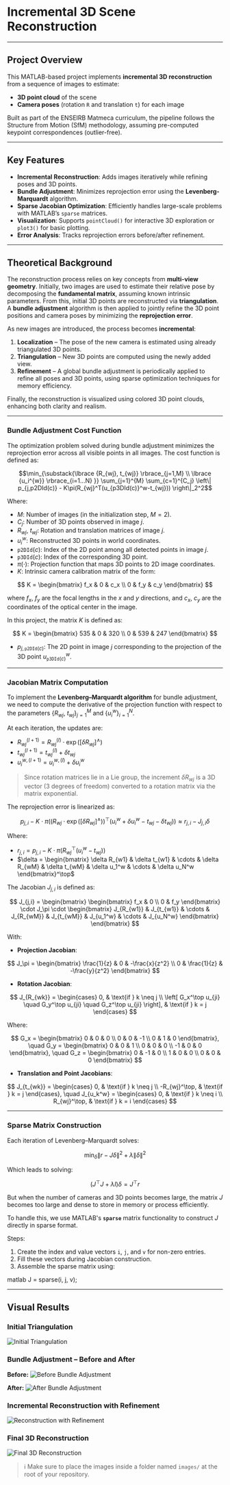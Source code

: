 # Incremental 3D Scene Reconstruction   

---

## Project Overview  
This MATLAB-based project implements **incremental 3D reconstruction** from a sequence of images to estimate:  
- **3D point cloud** of the scene  
- **Camera poses** (rotation `R` and translation `t`) for each image  

Built as part of the ENSEIRB Matmeca curriculum, the pipeline follows the Structure from Motion (SfM) methodology, assuming pre-computed keypoint correspondences (outlier-free).  

---

## Key Features  
- **Incremental Reconstruction**: Adds images iteratively while refining poses and 3D points.  
- **Bundle Adjustment**: Minimizes reprojection error using the **Levenberg-Marquardt** algorithm.  
- **Sparse Jacobian Optimization**: Efficiently handles large-scale problems with MATLAB’s `sparse` matrices.  
- **Visualization**: Supports `pointCloud()` for interactive 3D exploration or `plot3()` for basic plotting.  
- **Error Analysis**: Tracks reprojection errors before/after refinement.  

---

## Theoretical Background

The reconstruction process relies on key concepts from **multi-view geometry**. Initially, two images are used to estimate their relative pose by decomposing the **fundamental matrix**, assuming known intrinsic parameters. From this, initial 3D points are reconstructed via **triangulation**. A **bundle adjustment** algorithm is then applied to jointly refine the 3D point positions and camera poses by minimizing the **reprojection error**.

As new images are introduced, the process becomes **incremental**:
1. **Localization** – The pose of the new camera is estimated using already triangulated 3D points.
2. **Triangulation** – New 3D points are computed using the newly added view.
3. **Refinement** – A global bundle adjustment is periodically applied to refine all poses and 3D points, using sparse optimization techniques for memory efficiency.

Finally, the reconstruction is visualized using colored 3D point clouds, enhancing both clarity and realism.

---


### Bundle Adjustment Cost Function

The optimization problem solved during bundle adjustment minimizes the reprojection error across all visible points in all images. The cost function is defined as:

$$\min_{\substack{\lbrace {R_{wj}, t_{wj}} \rbrace_{j=1,M} \\ \lbrace {u_i^{w}} \rbrace_{i=1...N} }} \sum_{j=1}^{M} \sum_{c=1}^{C_j} \left\| p_{j,p2DId(c)} - K\pi(R_{wj}^T(u_{p3DId(c)}^w-t_{wj})) \right\|_2^2$$

Where:

- $M$: Number of images (in the initialization step, $M = 2$).
- $C_j$: Number of 3D points observed in image $j$.
- $R_{wj},\ t_{wj}$: Rotation and translation matrices of image $j$.
- $u_i^w$: Reconstructed 3D points in world coordinates.
- $\texttt{p2DId}(c)$: Index of the 2D point among all detected points in image $j$.
- $\texttt{p3DId}(c)$: Index of the corresponding 3D point.
- $\pi(\cdot)$: Projection function that maps 3D points to 2D image coordinates.
- $K$: Intrinsic camera calibration matrix of the form:

$$
K = 
\begin{bmatrix}
f_x & 0 & c_x \\
0 & f_y & c_y
\end{bmatrix}
$$

where $f_x$, $f_y$ are the focal lengths in the $x$ and $y$ directions, and $c_x$, $c_y$ are the coordinates of the optical center in the image.

In this project, the matrix $K$ is defined as:

$$
K = 
\begin{bmatrix}
535 & 0 & 320 \\
0 & 539 & 247
\end{bmatrix}
$$

- $p_{j,\texttt{p2DId}(c)}$: The 2D point in image $j$ corresponding to the projection of the 3D point $u^w_{\texttt{p3DId}(c)}$.
---



### Jacobian Matrix Computation

To implement the **Levenberg–Marquardt algorithm** for bundle adjustment, we need to compute the derivative of the projection function with respect to the parameters $\{R_{wj},\ t_{wj}\}_{j=1}^{M}$ and $\{u_i^w\}_{i=1}^{N}$.

At each iteration, the updates are:

- $R_{wj}^{(l+1)} = R_{wj}^{(l)} \cdot \exp([\delta R_{wj}]^\wedge)$  
- $t_{wj}^{(l+1)} = t_{wj}^{(l)} + \delta t_{wj}$  
- $u_i^{w,(l+1)} = u_i^{w,(l)} + \delta u_i^w$

> Since rotation matrices lie in a Lie group, the increment $\delta R_{wj}$ is a 3D vector (3 degrees of freedom) converted to a rotation matrix via the matrix exponential.

The reprojection error is linearized as:

$$
p_{j,i} - K \cdot \pi\left( (R_{wj} \cdot \exp([\delta R_{wj}]^\wedge))^\top (u_i^w + \delta u_i^w - t_{wj} - \delta t_{wj}) \right) \approx r_{j,i} - J_{j,i} \delta
$$

Where:

- $r_{j,i} = p_{j,i} - K \cdot \pi(R_{wj}^\top (u_i^w - t_{wj}))$
- $\delta = \begin{bmatrix} \delta R_{w1} & \delta t_{w1} & \cdots & \delta R_{wM} & \delta t_{wM} & \delta u_1^w & \cdots & \delta u_N^w \end{bmatrix}^\top$

The Jacobian $J_{j,i}$ is defined as:

$$
J_{j,i} = 
\begin{bmatrix}
\begin{bmatrix}
f_x & 0 \\
0 & f_y
\end{bmatrix}
\cdot J_\pi \cdot
\begin{bmatrix}
J_{R_{w1}} & J_{t_{w1}} & \cdots & J_{R_{wM}} & J_{t_{wM}} & J_{u_1^w} & \cdots & J_{u_N^w}
\end{bmatrix}
\end{bmatrix}
$$

With:

- **Projection Jacobian**:

$$
J_\pi = 
\begin{bmatrix}
\frac{1}{z} & 0 & -\frac{x}{z^2} \\
0 & \frac{1}{z} & -\frac{y}{z^2}
\end{bmatrix}
$$

- **Rotation Jacobian**:

$$
J_{R_{wk}} = 
\begin{cases}
0, & \text{if } k \neq j \\
\left[ G_x^\top u_{ji} \quad G_y^\top u_{ji} \quad G_z^\top u_{ji} \right], & \text{if } k = j
\end{cases}
$$

Where:

$$
G_x =
\begin{bmatrix}
0 & 0 & 0 \\
0 & 0 & -1 \\
0 & 1 & 0
\end{bmatrix}, \quad
G_y =
\begin{bmatrix}
0 & 0 & 1 \\
0 & 0 & 0 \\
-1 & 0 & 0
\end{bmatrix}, \quad
G_z =
\begin{bmatrix}
0 & -1 & 0 \\
1 & 0 & 0 \\
0 & 0 & 0
\end{bmatrix}
$$

- **Translation and Point Jacobians**:

$$
J_{t_{wk}} =
\begin{cases}
0, & \text{if } k \neq j \\
-R_{wj}^\top, & \text{if } k = j
\end{cases}, \quad
J_{u_k^w} =
\begin{cases}
0, & \text{if } k \neq i \\
R_{wj}^\top, & \text{if } k = i
\end{cases}
$$

---

### Sparse Matrix Construction

Each iteration of Levenberg–Marquardt solves:

$$
\min_{\delta} \| r - J \delta \|^2 + \lambda \| \delta \|^2
$$

Which leads to solving:

$$
(J^\top J + \lambda I)\delta = J^\top r
$$

But when the number of cameras and 3D points becomes large, the matrix $J$ becomes too large and dense to store in memory or process efficiently.

To handle this, we use MATLAB's **`sparse`** matrix functionality to construct $J$ directly in sparse format.

Steps:

1. Create the index and value vectors `i`, `j`, and `v` for non-zero entries.
2. Fill these vectors during Jacobian construction.
3. Assemble the sparse matrix using:

matlab
J = sparse(i, j, v);


---

## Visual Results

### Initial Triangulation
![Initial Triangulation](images/im1_befor.png)

### Bundle Adjustment – Before and After
**Before:**
![Before Bundle Adjustment](images/im1_after.png)

**After:**
![After Bundle Adjustment](images/resultat.png)

### Incremental Reconstruction with Refinement
![Reconstruction with Refinement](images/resulttt.png)

### Final 3D Reconstruction
![Final 3D Reconstruction](images/fig(1).png)

> ℹ️ Make sure to place the images inside a folder named `images/` at the root of your repository.
